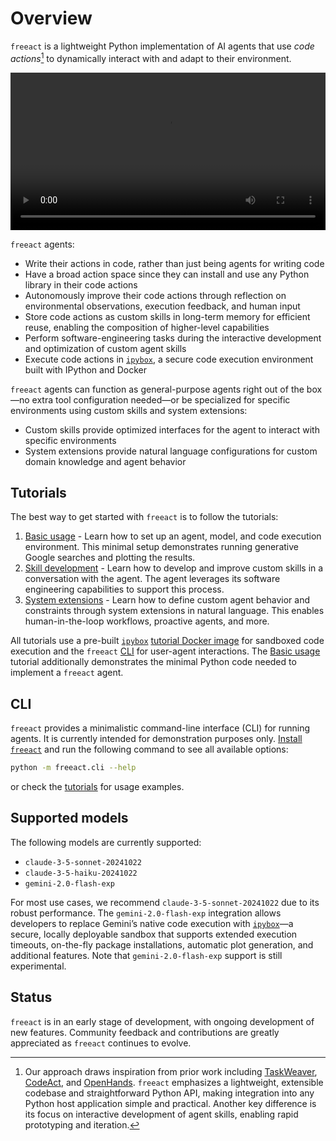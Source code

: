 # Overview

`freeact` is a lightweight Python implementation of AI agents that use *code actions*[^1] to dynamically interact with and adapt to their environment. 

<video width="100%" controls>
  <source src="video/freeact_iss_coffee_720.mp4" type="video/mp4">
  Your browser does not support the video tag.
</video>


`freeact` agents:

- Write their actions in code, rather than just being agents for writing code
- Have a broad action space since they can install and use any Python library in their code actions
- Autonomously improve their code actions through reflection on environmental observations, execution feedback, and human input
- Store code actions as custom skills in long-term memory for efficient reuse, enabling the composition of higher-level capabilities
- Perform software-engineering tasks during the interactive development and optimization of custom agent skills
- Execute code actions in [`ipybox`](https://gradion-ai.github.io/ipybox/), a secure code execution environment built with IPython and Docker

`freeact` agents can function as general-purpose agents right out of the box—no extra tool configuration needed—or be specialized for specific environments using custom skills and system extensions:

- Custom skills provide optimized interfaces for the agent to interact with specific environments
- System extensions provide natural language configurations for custom domain knowledge and agent behavior

## Tutorials

The best way to get started with `freeact` is to follow the tutorials:

1. [Basic usage](tutorials/basics.md) - Learn how to set up an agent, model, and code execution environment. This minimal setup demonstrates running generative Google searches and plotting the results.
2. [Skill development](tutorials/skills.md) - Learn how to develop and improve custom skills in a conversation with the agent. The agent leverages its software engineering capabilities to support this process.
3. [System extensions](tutorials/extend.md) - Learn how to define custom agent behavior and constraints through system extensions in natural language. This enables human-in-the-loop workflows, proactive agents, and more.

All tutorials use a pre-built [`ipybox`](https://gradion-ai.github.io/ipybox/) [tutorial Docker image](installation.md#tutorial-docker-image) for sandboxed code execution and the `freeact` [CLI](#cli) for user-agent interactions. The [Basic usage](tutorials/basics.md) tutorial additionally demonstrates the minimal Python code needed to implement a `freeact` agent.

## CLI

`freeact` provides a minimalistic command-line interface (CLI) for running agents. It is currently intended for demonstration purposes only. [Install `freeact`](installation.md) and run the following command to see all available options:

```bash
python -m freeact.cli --help
```

or check the [tutorials](#tutorials) for usage examples.

## Supported models

The following models are currently supported:

- `claude-3-5-sonnet-20241022`
- `claude-3-5-haiku-20241022`
- `gemini-2.0-flash-exp`

For most use cases, we recommend `claude-3-5-sonnet-20241022` due to its robust performance. The `gemini-2.0-flash-exp` integration allows developers to replace Gemini’s native code execution with [`ipybox`](https://gradion-ai.github.io/ipybox/)—a secure, locally deployable sandbox that supports extended execution timeouts, on-the-fly package installations, automatic plot generation, and additional features. Note that `gemini-2.0-flash-exp` support is still experimental.

## Status

`freeact` is in an early stage of development, with ongoing development of new features. Community feedback and contributions are greatly appreciated as `freeact` continues to evolve.

[^1]: Our approach draws inspiration from prior work including [TaskWeaver](https://arxiv.org/abs/2311.17541), [CodeAct](https://arxiv.org/abs/2402.01030), and [OpenHands](https://arxiv.org/abs/2407.16741). `freeact` emphasizes a lightweight, extensible codebase and straightforward Python API, making integration into any Python host application simple and practical. Another key difference is its focus on interactive development of agent skills, enabling rapid prototyping and iteration.
